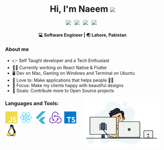 <div align="center">
  <h1>Hi, I'm Naeem <img src="https://media.giphy.com/media/hvRJCLFzcasrR4ia7z/giphy.gif" width="25px"></h1>
</div>
 
<p align='center'> 
<a target="_blank" href="http://naeemqaswar.me" alt="Profile" title="Profile Website"><img height="30" src="https://image.flaticon.com/icons/png/512/607/607421.png"></a>&nbsp;&nbsp;
<a target="_blank" href="https://linkedin.com/in/naeemqaswar" alt="LinkedIn" title="LinkedIn"><img height="30" src="https://cdn2.iconfinder.com/data/icons/social-media-2285/512/1_Linkedin_unofficial_colored_svg-128.png"></a>&nbsp;&nbsp;
<a target="_blank" href="https://twitter.com/_NaeemQaswar" alt="Twitter" title="Twitter"><img height="30" src="https://cdn2.iconfinder.com/data/icons/social-media-2285/512/1_Twitter3_colored_svg-128.png"></a>&nbsp;&nbsp;
<a target="_blank" href="https://instagram.com/naeemqaswar" alt="Instagram" title="Instagram"><img height="30" src="https://cdn2.iconfinder.com/data/icons/social-media-2285/512/1_Instagram_colored_svg_1-128.png"></a>&nbsp;&nbsp;

<div align="center"><h4>💻 Software Engineer | 🌏 Lahore, Pakistan</h4></div>

### About me 

- 👉 Self Taught developer and a Tech Enthusiast
- 🥷🏼 Currently working on React Native & Flutter
- 🖥 Dev on Mac, Gaming on Windows and Terminal on Ubuntu
- 💚 Love to: Make applications that helps people 🧗‍♂️
- 🌱 Focus: Make my clients happy with beautiful designs
- 🥅 Goals: Contribute more to Open Source projects

<a target="_blank" href="http://naeemqaswar.me"><img src="assets/github-intro.gif" align="right" width="250"></a>

### Languages and Tools:

<a align="left" target="_blank" href="#" alt="CSS" title="CSS"><img height="40" src="https://raw.githubusercontent.com/devicons/devicon/master/icons/javascript/javascript-plain.svg"></a>&nbsp;
<a align="left" target="_blank" href="#" alt="React" title="React & React Native"><img height="40" src="https://raw.githubusercontent.com/devicons/devicon/master/icons/react/react-original.svg"></a>&nbsp;
<a align="left" target="_blank" href="#" alt="Flutter" title="Flutter"><img height="40" src="https://raw.githubusercontent.com/devicons/devicon/master/icons/flutter/flutter-plain.svg"></a>&nbsp;
<a align="left" target="_blank" href="#" alt="Redux" title="Redux"><img height="40" src="https://raw.githubusercontent.com/devicons/devicon/master/icons/redux/redux-original.svg"></a>&nbsp;
<a align="left" target="_blank" href="#" alt="npm" title="npm"><img height="40" src="https://raw.githubusercontent.com/devicons/devicon/master/icons/typescript/typescript-original.svg"></a>&nbsp;
<a align="left" target="_blank" href="#" alt="Linux" title="Linux"><img height="40" src="https://raw.githubusercontent.com/devicons/devicon/master/icons/linux/linux-original.svg"></a>&nbsp;

[website]: http://naeemqaswar.me
[twitter]: https://twitter.com/_NaeemQaswar
[instagram]: https://instagram.com/naeemqaswar
[linkedin]: https://linkedin.com/in/naeemqaswar
[myWebsiteLink]: http://naeemqaswar.me
